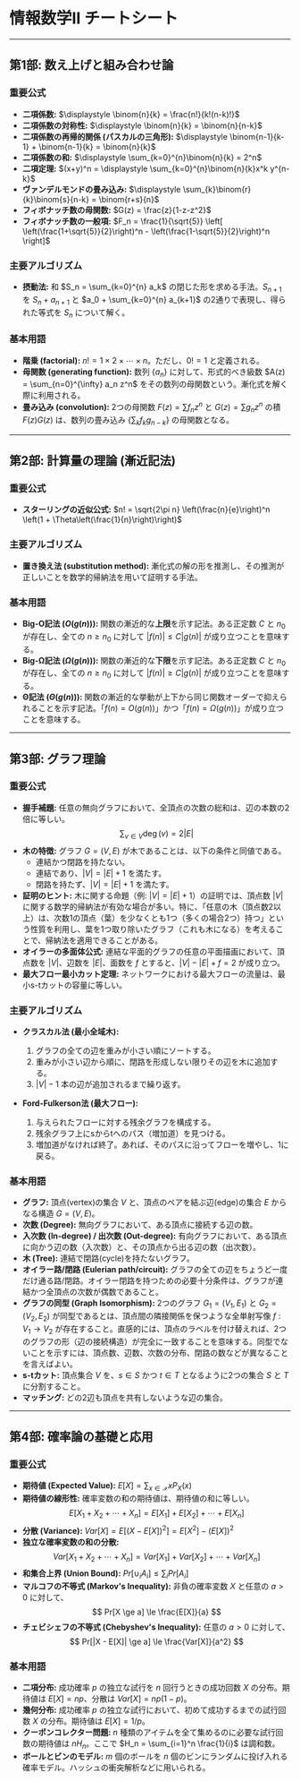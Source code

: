 # 情報数学II チートシート

---

## 第1部: 数え上げと組み合わせ論

### 重要公式

* **二項係数:** $\displaystyle \binom{n}{k} = \frac{n!}{k!(n-k)!}$
* **二項係数の対称性:** $\displaystyle \binom{n}{k} = \binom{n}{n-k}$
* **二項係数の再帰的関係 (パスカルの三角形):** $\displaystyle \binom{n-1}{k-1} + \binom{n-1}{k} = \binom{n}{k}$
* **二項係数の和:** $\displaystyle \sum_{k=0}^{n}\binom{n}{k} = 2^n$
* **二項定理:** $(x+y)^n = \displaystyle \sum_{k=0}^{n}\binom{n}{k}x^k y^{n-k}$
* **ヴァンデルモンドの畳み込み:** $\displaystyle \sum_{k}\binom{r}{k}\binom{s}{n-k} = \binom{r+s}{n}$
* **フィボナッチ数の母関数:** $G(z) = \frac{z}{1-z-z^2}$
* **フィボナッチ数の一般項:** $F_n = \frac{1}{\sqrt{5}} \left[ \left(\frac{1+\sqrt{5}}{2}\right)^n - \left(\frac{1-\sqrt{5}}{2}\right)^n \right]$

### 主要アルゴリズム

* **摂動法:**
    和 $S_n = \sum_{k=0}^{n} a_k$ の閉じた形を求める手法。$S_{n+1}$ を $S_n + a_{n+1}$ と $a_0 + \sum_{k=0}^{n} a_{k+1}$ の2通りで表現し、得られた等式を $S_n$ について解く。

### 基本用語

* **階乗 (factorial):** $n! = 1 \times 2 \times \cdots \times n$。ただし、$0! = 1$ と定義される。
* **母関数 (generating function):** 数列 $\{a_n\}$ に対して、形式的べき級数 $A(z) = \sum_{n=0}^{\infty} a_n z^n$ をその数列の母関数という。漸化式を解く際に利用される。
* **畳み込み (convolution):** 2つの母関数 $F(z) = \sum f_n z^n$ と $G(z) = \sum g_n z^n$ の積 $F(z)G(z)$ は、数列の畳み込み $\{\sum_k f_k g_{n-k}\}$ の母関数となる。

---

## 第2部: 計算量の理論 (漸近記法)

### 重要公式

* **スターリングの近似公式:** $n! = \sqrt{2\pi n} \left(\frac{n}{e}\right)^n \left(1 + \Theta\left(\frac{1}{n}\right)\right)$

### 主要アルゴリズム

* **置き換え法 (substitution method):**
    漸化式の解の形を推測し、その推測が正しいことを数学的帰納法を用いて証明する手法。

### 基本用語

* **Big-O記法 ($O(g(n))$):** 関数の漸近的な**上限**を示す記法。ある正定数 $C$ と $n_0$ が存在し、全ての $n \ge n_0$ に対して $|f(n)| \le C|g(n)|$ が成り立つことを意味する。
* **Big-Ω記法 ($\Omega(g(n))$):** 関数の漸近的な**下限**を示す記法。ある正定数 $C$ と $n_0$ が存在し、全ての $n \ge n_0$ に対して $|f(n)| \ge C|g(n)|$ が成り立つことを意味する。
* **Θ記法 ($\Theta(g(n))$):** 関数の漸近的な挙動が上下から同じ関数オーダーで抑えられることを示す記法。「$f(n) = O(g(n))$」かつ「$f(n) = \Omega(g(n))$」が成り立つことを意味する。

---

## 第3部: グラフ理論

### 重要公式

* **握手補題:** 任意の無向グラフにおいて、全頂点の次数の総和は、辺の本数の2倍に等しい。
  $$ \sum_{v \in V} \deg(v) = 2|E| $$
* **木の特徴:** グラフ $G=(V,E)$ が木であることは、以下の条件と同値である。
  * 連結かつ閉路を持たない。
  * 連結であり、$|V| = |E| + 1$ を満たす。
  * 閉路を持たず、$|V| = |E| + 1$ を満たす。
* **証明のヒント:** 木に関する命題（例: $|V|=|E|+1$）の証明では、頂点数 $|V|$ に関する数学的帰納法が有効な場合が多い。特に、「任意の木（頂点数2以上）は、次数1の頂点（葉）を少なくとも1つ（多くの場合2つ）持つ」という性質を利用し、葉を1つ取り除いたグラフ（これも木になる）を考えることで、帰納法を適用できることがある。
* **オイラーの多面体公式:** 連結な平面的グラフの任意の平面描画において、頂点数を $|V|$、辺数を $|E|$、面数を $f$ とすると、$|V| - |E| + f = 2$ が成り立つ。
* **最大フロー最小カット定理:** ネットワークにおける最大フローの流量は、最小s-tカットの容量に等しい。

### 主要アルゴリズム

* **クラスカル法 (最小全域木):**
  1. グラフの全ての辺を重みが小さい順にソートする。
  2. 重みが小さい辺から順に、閉路を形成しない限りその辺を木に追加する。
  3. $|V|-1$ 本の辺が追加されるまで繰り返す。

* **Ford-Fulkerson法 (最大フロー):**
  1. 与えられたフローに対する残余グラフを構成する。
  2. 残余グラフ上にsからtへのパス（増加道）を見つける。
  3. 増加道がなければ終了。あれば、そのパスに沿ってフローを増やし、1に戻る。

### 基本用語

* **グラフ:** 頂点(vertex)の集合 $V$ と、頂点のペアを結ぶ辺(edge)の集合 $E$ からなる構造 $G=(V,E)$。
* **次数 (Degree):** 無向グラフにおいて、ある頂点に接続する辺の数。
* **入次数 (In-degree) / 出次数 (Out-degree):** 有向グラフにおいて、ある頂点に向かう辺の数（入次数）と、その頂点から出る辺の数（出次数）。
* **木 (Tree):** 連結で閉路(cycle)を持たないグラフ。
* **オイラー路/閉路 (Eulerian path/circuit):** グラフの全ての辺をちょうど一度だけ通る路/閉路。オイラー閉路を持つための必要十分条件は、グラフが連結かつ全頂点の次数が偶数であること。
* **グラフの同型 (Graph Isomorphism):** 2つのグラフ $G_1=(V_1,E_1)$ と $G_2=(V_2,E_2)$ が同型であるとは、頂点間の隣接関係を保つような全単射写像 $f:V_1 \to V_2$ が存在すること。直感的には、頂点のラベルを付け替えれば、2つのグラフの形（辺の接続構造）が完全に一致することを意味する。同型でないことを示すには、頂点数、辺数、次数の分布、閉路の数などが異なることを言えばよい。
* **s-tカット:** 頂点集合 $V$ を、$s \in S$ かつ $t \in T$ となるように2つの集合 $S$ と $T$ に分割すること。
* **マッチング:** どの2辺も頂点を共有しないような辺の集合。

---

## 第4部: 確率論の基礎と応用

### 重要公式

* **期待値 (Expected Value):** $E[X] = \sum_{x \in \mathcal{X}} x P_X(x)$
* **期待値の線形性:** 確率変数の和の期待値は、期待値の和に等しい。
  $$ E[X_1 + X_2 + \cdots + X_n] = E[X_1] + E[X_2] + \cdots + E[X_n] $$
* **分散 (Variance):** $Var[X] = E[(X - E[X])^2] = E[X^2] - (E[X])^2$
* **独立な確率変数の和の分散:**
  $$ Var[X_1 + X_2 + \cdots + X_n] = Var[X_1] + Var[X_2] + \cdots + Var[X_n] $$
* **和集合上界 (Union Bound):** $Pr[\cup_{i} A_i] \le \sum_i Pr[A_i]$
* **マルコフの不等式 (Markov's Inequality):** 非負の確率変数 $X$ と任意の $a > 0$ に対して、
  $$ Pr[X \ge a] \le \frac{E[X]}{a} $$
* **チェビシェフの不等式 (Chebyshev's Inequality):** 任意の $a > 0$ に対して、
  $$ Pr[|X - E[X]| \ge a] \le \frac{Var[X]}{a^2} $$

### 基本用語

* **二項分布:** 成功確率 $p$ の独立な試行を $n$ 回行うときの成功回数 $X$ の分布。期待値は $E[X]=np$、分散は $Var[X]=np(1-p)$。
* **幾何分布:** 成功確率 $p$ の独立な試行において、初めて成功するまでの試行回数 $X$ の分布。期待値は $E[X]=1/p$。
* **クーポンコレクター問題:** $n$ 種類のアイテムを全て集めるのに必要な試行回数の期待値は $n H_n$。ここで $H_n = \sum_{i=1}^n \frac{1}{i}$ は調和数。
* **ボールとビンのモデル:** $m$ 個のボールを $n$ 個のビンにランダムに投げ入れる確率モデル。ハッシュの衝突解析などに用いられる。
